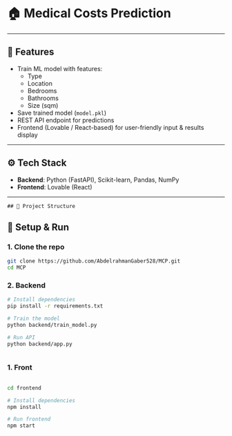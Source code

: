 # 🏠 Medical Costs Prediction


---

## 📌 Features
- Train ML model with features:
  - Type
  - Location
  - Bedrooms
  - Bathrooms
  - Size (sqm)
- Save trained model (`model.pkl`)
- REST API endpoint for predictions
- Frontend (Lovable / React-based) for user-friendly input & results display

---

## ⚙️ Tech Stack
- **Backend**: Python (FastAPI), Scikit-learn, Pandas, NumPy  
- **Frontend**: Lovable (React)  
---
```
## 📂 Project Structure

```
## 🚀 Setup & Run

### 1. Clone the repo
```bash
git clone https://github.com/AbdelrahmanGaber528/MCP.git 
cd MCP
```
### 2. Backend
```bash
# Install dependencies
pip install -r requirements.txt

# Train the model
python backend/train_model.py

# Run API
python backend/app.py



```
### 1. Front
```bash

cd frontend

# Install dependencies
npm install

# Run frontend
npm start
```
